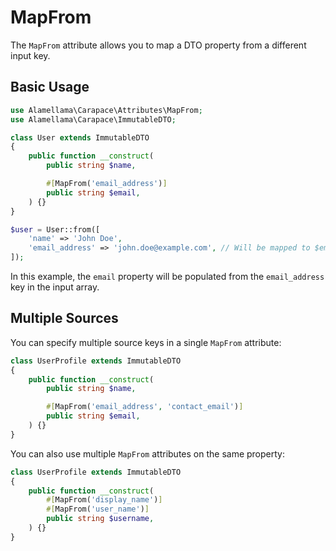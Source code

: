 # MapFrom

The `MapFrom` attribute allows you to map a DTO property from a different input key.

## Basic Usage

```php
use Alamellama\Carapace\Attributes\MapFrom;
use Alamellama\Carapace\ImmutableDTO;

class User extends ImmutableDTO
{
    public function __construct(
        public string $name,

        #[MapFrom('email_address')]
        public string $email,
    ) {}
}
```

```php
$user = User::from([
    'name' => 'John Doe',
    'email_address' => 'john.doe@example.com', // Will be mapped to $email
]);
```

In this example, the `email` property will be populated from the `email_address` key in the input array.

## Multiple Sources

You can specify multiple source keys in a single `MapFrom` attribute:

```php
class UserProfile extends ImmutableDTO
{
    public function __construct(
        public string $name,

        #[MapFrom('email_address', 'contact_email')]
        public string $email,
    ) {}
}
```

You can also use multiple `MapFrom` attributes on the same property:

```php
class UserProfile extends ImmutableDTO
{
    public function __construct(
        #[MapFrom('display_name')]
        #[MapFrom('user_name')]
        public string $username,
    ) {}
}
```
